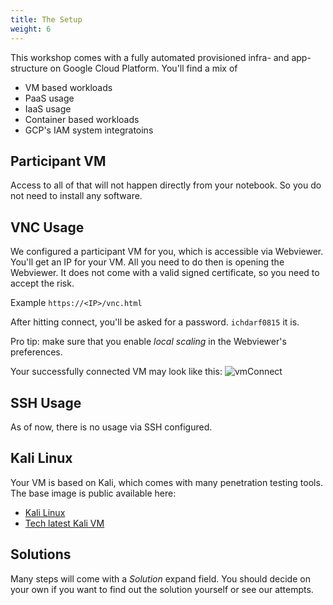 ```yaml
---
title: The Setup
weight: 6
---
```


This workshop comes with a fully automated provisioned infra- and app-structure on Google Cloud Platform.
You'll find a mix of

* VM based workloads
* PaaS usage
* IaaS usage
* Container based workloads
* GCP's IAM system integratoins

## Participant VM

Access to all of that will not happen directly from your notebook.
So you do not need to install any software.

## VNC Usage

We configured a participant VM for you, which is accessible via Webviewer.
You'll get an IP for your VM.
All you need to do then is opening the Webviewer.
It does not come with a valid signed certificate, so you need to accept the risk.

Example `https://<IP>/vnc.html`

After hitting connect, you'll be asked for a password.
`ichdarf0815` it is.

Pro tip:
make sure that you enable *local scaling* in the Webviewer's preferences.

Your successfully connected VM may look like this:
![vmConnect](/images/vncView.png)

## SSH Usage

As of now, there is no usage via SSH configured.

## Kali Linux

Your VM is based on Kali, which comes with many penetration testing tools.
The base image is public available here:

* [Kali Linux](https://www.kali.org/)
* [Tech latest Kali VM](https://console.cloud.google.com/marketplace/product/techlatest-public/kali-linux-browser)

## Solutions

Many steps will come with a *Solution* expand field.
You should decide on your own if you want to find out the solution yourself or see our attempts.
